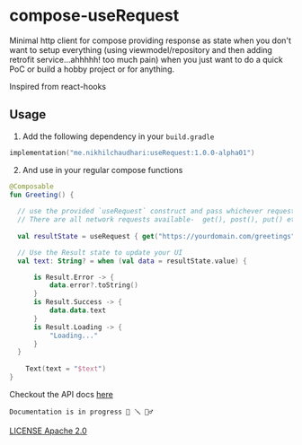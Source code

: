 # compose-useRequest
Minimal http client for compose providing response as state when you don't want to setup everything (using viewmodel/repository and then adding retrofit  service...ahhhhh! too much pain) when you just want to do a quick PoC or build a hobby project or for anything.

Inspired from react-hooks


## Usage

1. Add the following dependency in your `build.gradle`

```kotlin
implementation("me.nikhilchaudhari:useRequest:1.0.0-alpha01")
```

2. And use in your regular compose functions

```kotlin
@Composable
fun Greeting() {
  
  // use the provided `useRequest` construct and pass whichever request you want. This returns the response as a state.
  // There are all network requests available-  get(), post(), put() etc.
  
  val resultState = useRequest { get("https://yourdomain.com/greetings") }

  // Use the Result state to update your UI
  val text: String? = when (val data = resultState.value) {

      is Result.Error -> {
          data.error?.toString()
      }
      is Result.Success -> {
          data.data.text
      }
      is Result.Loading -> {
          "Loading..."
      }
  }
    
    Text(text = "$text")
}
```

Checkout the API docs [here](https://javadoc.io/doc/me.nikhilchaudhari/userequest/latest/me/nikhilchaudhari/userequest/UseRequestKt.html) 

~~~ Note
Documentation is in progress 🧰 🪛 👷‍♂️
~~~

[LICENSE Apache 2.0](https://github.com/CuriousNikhil/compose-useRequest/blob/main/LICENSE)
